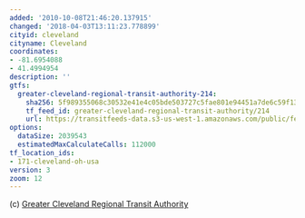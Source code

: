 ```yaml
---
added: '2010-10-08T21:46:20.137915'
changed: '2018-04-03T13:11:23.778899'
cityid: cleveland
cityname: Cleveland
coordinates:
- -81.6954088
- 41.4994954
description: ''
gtfs:
  greater-cleveland-regional-transit-authority-214:
    sha256: 5f989355068c30532e41e4c05bde503727c5fae801e94451a7de6c59f13601b0
    tf_feed_id: greater-cleveland-regional-transit-authority/214
    url: https://transitfeeds-data.s3-us-west-1.amazonaws.com/public/feeds/greater-cleveland-regional-transit-authority/214/20180227/gtfs.zip
options:
  dataSize: 2039543
  estimatedMaxCalculateCalls: 112000
tf_location_ids:
- 171-cleveland-oh-usa
version: 3
zoom: 12
---
```


(c) [Greater Cleveland Regional Transit Authority](http://www.riderta.com/)
